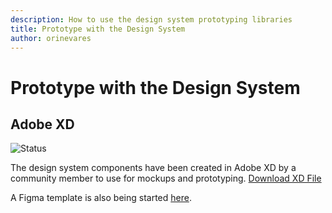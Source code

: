 ```yaml
---
description: How to use the design system prototyping libraries
title: Prototype with the Design System
author: orinevares
---
```


# Prototype with the Design System

## Adobe XD
![Status](https://img.shields.io/badge/Community%20Contribution-v1.0-blue)

The design system components have been created in Adobe XD by a community member to use for mockups and prototyping.
[Download XD File](https://github.com/bcgov/design-system/raw/main/assets/Design-System-v6.xd)

A Figma template is also being started [here](https://github.com/bcgov/figma).
